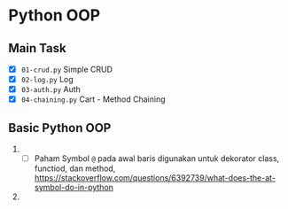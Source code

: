 # Python OOP
## Main Task
- [x] `01-crud.py` Simple CRUD
- [x] `02-log.py` Log
- [x] `03-auth.py` Auth
- [x] `04-chaining.py` Cart - Method Chaining

## Basic Python OOP

1. - [ ] Paham Symbol `@` pada awal baris digunakan untuk dekorator class, functiod, dan method, https://stackoverflow.com/questions/6392739/what-does-the-at-symbol-do-in-python
1. 